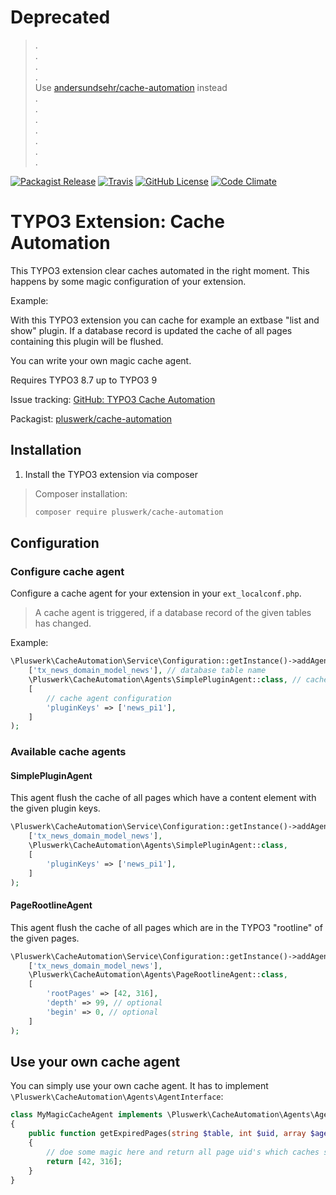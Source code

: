 # Deprecated

> .  
> .  
> .  
> .  
> Use [andersundsehr/cache-automation](https://github.com/andersundsehr/cache-automation) instead  
> .  
> .  
> .  
> .  
> .  
> .  
> .  


[![Packagist Release](https://img.shields.io/packagist/v/pluswerk/cache-automation.svg?style=flat-square)](https://packagist.org/packages/pluswerk/cache-automation)
[![Travis](https://img.shields.io/travis/pluswerk/cache_automation.svg?style=flat-square)](https://travis-ci.org/pluswerk/cache_automation)
[![GitHub License](https://img.shields.io/github/license/pluswerk/cache_automation.svg?style=flat-square)](https://github.com/pluswerk/cache_automation/blob/master/LICENSE.txt)
[![Code Climate](https://img.shields.io/codeclimate/github/pluswerk/cache_automation.svg?style=flat-square)](https://codeclimate.com/github/pluswerk/cache_automation)

# TYPO3 Extension: Cache Automation

This TYPO3 extension clear caches automated in the right moment. This happens by some magic configuration of your extension.

Example:

With this TYPO3 extension you can cache for example an extbase "list and show" plugin. If a database record is updated the cache of all pages containing this plugin will be flushed.

You can write your own magic cache agent.


Requires TYPO3 8.7 up to TYPO3 9

Issue tracking: [GitHub: TYPO3 Cache Automation](https://github.com/pluswerk/cache_automation/issues)

Packagist: [pluswerk/cache-automation](https://packagist.org/packages/pluswerk/cache-automation)


## Installation

1.  Install the TYPO3 extension via composer

> Composer installation:
>
> ```bash
> composer require pluswerk/cache-automation
> ```


## Configuration

### Configure cache agent

Configure a cache agent for your extension in your `ext_localconf.php`.

> A cache agent is triggered, if a database record of the given tables has changed.

Example:

```php
\Pluswerk\CacheAutomation\Service\Configuration::getInstance()->addAgentForTables(
    ['tx_news_domain_model_news'], // database table name
    \Pluswerk\CacheAutomation\Agents\SimplePluginAgent::class, // cache agent
    [
        // cache agent configuration
        'pluginKeys' => ['news_pi1'],
    ]
);
```

### Available cache agents

#### SimplePluginAgent

This agent flush the cache of all pages which have a content element with the given plugin keys.

```php
\Pluswerk\CacheAutomation\Service\Configuration::getInstance()->addAgentForTables(
    ['tx_news_domain_model_news'],
    \Pluswerk\CacheAutomation\Agents\SimplePluginAgent::class,
    [
        'pluginKeys' => ['news_pi1'],
    ]
);
```

#### PageRootlineAgent

This agent flush the cache of all pages which are in the TYPO3 "rootline" of the given pages.

```php
\Pluswerk\CacheAutomation\Service\Configuration::getInstance()->addAgentForTables(
    ['tx_news_domain_model_news'],
    \Pluswerk\CacheAutomation\Agents\PageRootlineAgent::class,
    [
        'rootPages' => [42, 316],
        'depth' => 99, // optional
        'begin' => 0, // optional
    ]
);
```

## Use your own cache agent

You can simply use your own cache agent. It has to implement `\Pluswerk\CacheAutomation\Agents\AgentInterface`:

```php
class MyMagicCacheAgent implements \Pluswerk\CacheAutomation\Agents\AgentInterface
{
    public function getExpiredPages(string $table, int $uid, array $agentConfiguration, array $changedFields): array
    {
        // doe some magic here and return all page uid's which caches should be flushed
        return [42, 316];
    }
}
```
